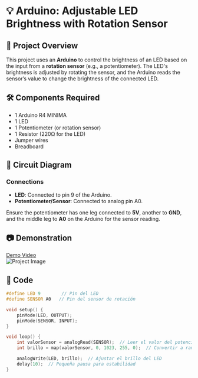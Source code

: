 # 💡 Arduino: Adjustable LED Brightness with Rotation Sensor

## 📌 Project Overview

This project uses an **Arduino** to control the brightness of an LED based on the input from a **rotation sensor** (e.g., a potentiometer). The LED's brightness is adjusted by rotating the sensor, and the Arduino reads the sensor’s value to change the brightness of the connected LED.

## 🛠️ Components Required

- 1 Arduino R4 MINIMA
- 1 LED
- 1 Potentiometer (or rotation sensor)
- 1 Resistor (220Ω for the LED)
- Jumper wires
- Breadboard

## 🔗 Circuit Diagram

### Connections

- **LED**: Connected to pin 9 of the Arduino.
- **Potentiometer/Sensor**: Connected to analog pin A0.

Ensure the potentiometer has one leg connected to **5V**, another to **GND**, and the middle leg to **A0** on the Arduino for the sensor reading.

## 📷 Demonstration  
[Demo Video](https://github.com/user-attachments/assets/f424ab64-1817-4234-b7df-ddb81012aca8)  
![Project Image](https://github.com/user-attachments/assets/d00e1b8b-fd04-44bc-b2d7-47b656c7b5df)

## 📝 Code

```cpp
#define LED 9        // Pin del LED
#define SENSOR A0   // Pin del sensor de rotación

void setup() {
    pinMode(LED, OUTPUT);
    pinMode(SENSOR, INPUT);
}

void loop() {
    int valorSensor = analogRead(SENSOR);  // Leer el valor del potenciómetro (0-1023)
    int brillo = map(valorSensor, 0, 1023, 255, 0);  // Convertir a rango de brillo (255=máximo, 0=mínimo)

    analogWrite(LED, brillo);  // Ajustar el brillo del LED
    delay(10);  // Pequeña pausa para estabilidad
}
